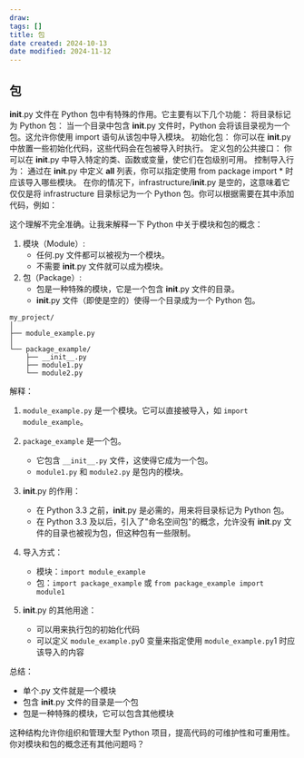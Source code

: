 ```yaml
---
draw:
tags: []
title: 包
date created: 2024-10-13
date modified: 2024-11-12
---
```


## 包

**init**.py 文件在 Python 包中有特殊的作用。它主要有以下几个功能：
将目录标记为 Python 包：
当一个目录中包含 **init**.py 文件时，Python 会将该目录视为一个包。这允许你使用 import 语句从该包中导入模块。
初始化包：
你可以在 **init**.py 中放置一些初始化代码，这些代码会在包被导入时执行。
定义包的公共接口：
你可以在 **init**.py 中导入特定的类、函数或变量，使它们在包级别可用。
控制导入行为：
通过在 **init**.py 中定义 **all** 列表，你可以指定使用 from package import * 时应该导入哪些模块。
在你的情况下，infrastructure/**init**.py 是空的，这意味着它仅仅是将 infrastructure 目录标记为一个 Python 包。你可以根据需要在其中添加代码，例如：

这个理解不完全准确。让我来解释一下 Python 中关于模块和包的概念：

1. 模块（Module）:
   - 任何.py 文件都可以被视为一个模块。
   - 不需要 **init**.py 文件就可以成为模块。
2. 包（Package）:
   - 包是一种特殊的模块，它是一个包含 **init**.py 文件的目录。
   - **init**.py 文件（即使是空的）使得一个目录成为一个 Python 包。

```plaintext
my_project/
│
├── module_example.py
│
└── package_example/
    ├── __init__.py
    ├── module1.py
    └── module2.py

```

解释：

1. `module_example.py` 是一个模块。它可以直接被导入，如 `import module_example`。
2. `package_example` 是一个包。
   - 它包含 `__init__.py` 文件，这使得它成为一个包。
   - `module1.py` 和 `module2.py` 是包内的模块。

3. **init**.py 的作用：
   - 在 Python 3.3 之前，**init**.py 是必需的，用来将目录标记为 Python 包。
   - 在 Python 3.3 及以后，引入了"命名空间包"的概念，允许没有 **init**.py 文件的目录也被视为包，但这种包有一些限制。

4. 导入方式：
   - 模块：`import module_example`
   - 包：`import package_example` 或 `from package_example import module1`

5. **init**.py 的其他用途：
   - 可以用来执行包的初始化代码
   - 可以定义 `module_example.py`0 变量来指定使用 `module_example.py`1 时应该导入的内容

总结：

- 单个.py 文件就是一个模块
- 包含 **init**.py 文件的目录是一个包
- 包是一种特殊的模块，它可以包含其他模块

这种结构允许你组织和管理大型 Python 项目，提高代码的可维护性和可重用性。你对模块和包的概念还有其他问题吗？
